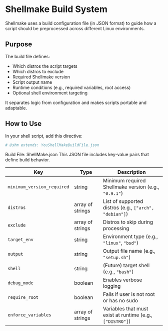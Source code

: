# Shellmake Build System

Shellmake uses a build configuration file (in JSON format) to guide how a script should be preprocessed across different Linux environments.

## Purpose

The build file defines:
- Which distros the script targets
- Which distros to exclude
- Required Shellmake version
- Script output name
- Runtime conditions (e.g., required variables, root access)
- Optional shell environment targeting

It separates logic from configuration and makes scripts portable and adaptable.

## How to Use

In your shell script, add this directive:

```sh
# @shm extends: YouShellMakeBuildFile.json
```

Build File: ShellMake.json
This JSON file includes key-value pairs that define build behavior.

| Key                        | Type             | Description                                               |
| -------------------------- | ---------------- | --------------------------------------------------------- |
| `minimum_version_required` | string           | Minimum required Shellmake version (e.g., `"0.9.1"`)      |
| `distros`                  | array of strings | List of supported distros (e.g., `["arch", "debian"]`)    |
| `exclude`                  | array of strings | Distros to skip during processing                         |
| `target_env`               | string           | Environment type (e.g., `"linux"`, `"bsd"`)               |
| `output`                   | string           | Output file name (e.g., `"setup.sh"`)                     |
| `shell`                    | string           | (Future) target shell (e.g., `"bash"`)                    |
| `debug_mode`               | boolean          | Enables verbose logging                                   |
| `require_root`             | boolean          | Fails if user is not root or has no sudo                  |
| `enforce_variables`        | array of strings | Variables that must exist at runtime (e.g., `["DISTRO"]`) |

